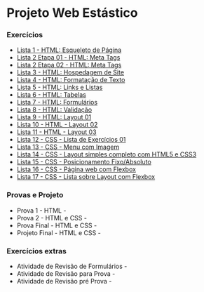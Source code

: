 # Projeto Web Estástico
### Exercícios
- [Lista 1 - HTML: Esqueleto de Página](https://victorhugosdev.github.io/Projeto_Web_Estastico_IFTM/Exercicios/Lista%201/index.html)
- [Lista 2 Etapa 01 - HTML: Meta Tags](https://victorhugosdev.github.io/Projeto_Web_Estastico_IFTM/Exercicios/Lista%202%20Etapa%2001/indexhtml)
- [Lista 2 Etapa 02 - HTML: Meta Tags](https://victorhugosdev.github.io/Projeto_Web_Estastico_IFTM/Exercicios/Lista%202%20Etapa%2002/index.html)
- [Lista 3 - HTML: Hospedagem de Site](https://victorhugosdev.github.io/Projeto_Web_Estastico_IFTM/Exercicios/Lista%203/index.html)
- [Lista 4 - HTML: Formatação de Texto](https://victorhugosdev.github.io/Projeto_Web_Estastico_IFTM/Exercicios/Lista%204/index.html)
- [Lista 5 - HTML: Links e Listas](https://victorhugosdev.github.io/Projeto_Web_Estastico_IFTM/Exercicios/Lista%205/index.html)
- [Lista 6 - HTML: Tabelas](https://victorhugosdev.github.io/Projeto_Web_Estastico_IFTM/Exercicios/Lista%206/index.html)
- [Lista 7 - HTML: Formulários](https://victorhugosdev.github.io/Projeto_Web_Estastico_IFTM/Exercicios/Lista%207/index.html)
- [Lista 8 - HTML: Validação](https://victorhugosdev.github.io/Projeto_Web_Estastico_IFTM/Exercicios/Lista%208/index.html)
- [Lista 9 - HTML: Layout 01](https://victorhugosdev.github.io/Projeto_Web_Estastico_IFTM/Exercicios/Lista%209/index.html)
- [Lista 10 - HTML - Layout 02](https://victorhugosdev.github.io/Projeto_Web_Estastico_IFTM/Exercicios/Lista%2010/index.html)
- [Lista 11 - HTML - Layout 03](https://victorhugosdev.github.io/Projeto_Web_Estastico_IFTM/Exercicios/Lista%2011/index.html)
- [Lista 12 - CSS - Lista de Exercícios 01](https://victorhugosdev.github.io/Projeto_Web_Estastico_IFTM/Exercicios/Lista%2012/index.html)
- [Lista 13 - CSS - Menu com Imagem](https://victorhugosdev.github.io/Projeto_Web_Estastico_IFTM/Exercicios/Lista%2013/index.html)
- [Lista 14 - CSS - Layout simples completo com HTML5 e CSS3](https://victorhugosdev.github.io/Projeto_Web_Estastico_IFTM/Exercicios/Lista%2014/index.html)
- [Lista 15 - CSS - Posicionamento Fixo/Absoluto](https://victorhugosdev.github.io/Projeto_Web_Estastico_IFTM/Exercicios/Lista%2015/index.html)
- [Lista 16 - CSS - Página web com Flexbox](https://victorhugosdev.github.io/Projeto_Web_Estastico_IFTM/Exercicios/Lista%2016/index.html)
- [Lista 17 - CSS - Lista sobre Layout com Flexbox](https://victorhugosdev.github.io/Projeto_Web_Estastico_IFTM/Exercicios/Lista%2017/index.html)

### Provas e Projeto
- Prova 1 - HTML - 
- Prova 2 - HTML e CSS -
- Prova Final - HTML e CSS -
- Projeto Final - HTML e CSS - 

### Exercícios extras
- Atividade de Revisão de Formulários - 
- Atividade de Revisão para Prova -
- Atividade de Revisão pré Prova -
